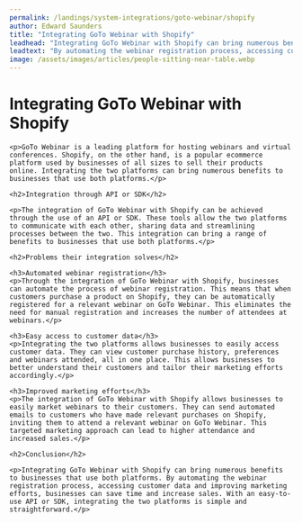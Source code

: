 ```yaml
---
permalink: /landings/system-integrations/goto-webinar/shopify
author: Edward Saunders
title: "Integrating GoTo Webinar with Shopify"
leadhead: "Integrating GoTo Webinar with Shopify can bring numerous benefits to businesses that use both platforms"
leadtext: "By automating the webinar registration process, accessing customer data and improving marketing efforts, businesses can save time and increase sales. With an easy-to-use API or SDK, integrating the two platforms is simple and straightforward."
image: /assets/images/articles/people-sitting-near-table.webp
---
```

<div class="arttext">	<h1>Integrating GoTo Webinar with Shopify</h1>

	<p>GoTo Webinar is a leading platform for hosting webinars and virtual conferences. Shopify, on the other hand, is a popular ecommerce platform used by businesses of all sizes to sell their products online. Integrating the two platforms can bring numerous benefits to businesses that use both platforms.</p>

	<h2>Integration through API or SDK</h2>

	<p>The integration of GoTo Webinar with Shopify can be achieved through the use of an API or SDK. These tools allow the two platforms to communicate with each other, sharing data and streamlining processes between the two. This integration can bring a range of benefits to businesses that use both platforms.</p>

	<h2>Problems their integration solves</h2>

	<h3>Automated webinar registration</h3>
	<p>Through the integration of GoTo Webinar with Shopify, businesses can automate the process of webinar registration. This means that when customers purchase a product on Shopify, they can be automatically registered for a relevant webinar on GoTo Webinar. This eliminates the need for manual registration and increases the number of attendees at webinars.</p>

	<h3>Easy access to customer data</h3>
	<p>Integrating the two platforms allows businesses to easily access customer data. They can view customer purchase history, preferences and webinars attended, all in one place. This allows businesses to better understand their customers and tailor their marketing efforts accordingly.</p>

	<h3>Improved marketing efforts</h3>
	<p>The integration of GoTo Webinar with Shopify allows businesses to easily market webinars to their customers. They can send automated emails to customers who have made relevant purchases on Shopify, inviting them to attend a relevant webinar on GoTo Webinar. This targeted marketing approach can lead to higher attendance and increased sales.</p>

	<h2>Conclusion</h2>

	<p>Integrating GoTo Webinar with Shopify can bring numerous benefits to businesses that use both platforms. By automating the webinar registration process, accessing customer data and improving marketing efforts, businesses can save time and increase sales. With an easy-to-use API or SDK, integrating the two platforms is simple and straightforward.</p>
</div>